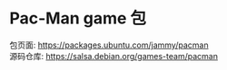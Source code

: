 # Pac-Man game 包

包页面: <https://packages.ubuntu.com/jammy/pacman>  
源码仓库: <https://salsa.debian.org/games-team/pacman>
